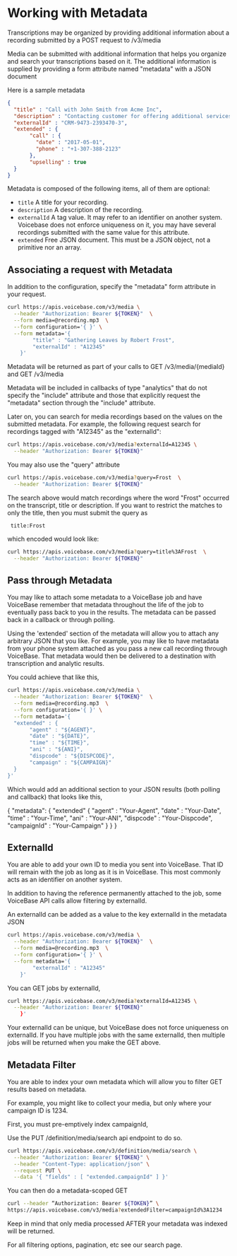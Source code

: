 # Working with Metadata

Transcriptions may be organized by providing additional information
about a recording submitted by a POST request to /v3/media

Media can be submitted with additional information that helps you organize and
search your transcriptions based on it. The additional information is
supplied by providing a form attribute named "metadata" with a JSON document

Here is a sample metadata

```json
{
  "title" : "Call with John Smith from Acme Inc",
  "description" : "Contacting customer for offering additional services",
  "externalId" : "CRM-9473-2393470-3",
  "extended" : {
       "call" : {
         "date" : "2017-05-01",
         "phone" : "+1-307-388-2123"
       },
       "upselling" : true
  }
}
```

Metadata is composed of the following items, all of them are optional:

- `title`  A title for your recording.
- `description` A description of the recording.
- `externalId` A tag value. It may refer to an identifier on another system. Voicebase does not enforce uniqueness on it, you may have several recordings submitted with the same value for this attribute.
- `extended` Free JSON document. This must be a JSON object, not a primitive nor an array.

## Associating a request with Metadata

In addition to the configuration, specify the "metadata" form attribute in your request.

```bash
curl https://apis.voicebase.com/v3/media \
  --header "Authorization: Bearer ${TOKEN}"  \
  --form media=@recording.mp3  \
  --form configuration='{ }' \
  --form metadata='{
        "title" : "Gathering Leaves by Robert Frost",
        "externalId" : "A12345"
    }'
```
Metadata will be returned as part of your calls to GET /v3/media/{mediaId} and
GET /v3/media

Metadata will be included in callbacks of type "analytics" that do not specify
the "include" attribute and those that explicitly request the "metadata" section
through the "include" attribute.

Later on, you can search for media recordings based on the values on the submitted
metadata. For example, the following request search for recordings tagged with "A12345"
as the "externalId":

```bash
curl https://apis.voicebase.com/v3/media?externalId=A12345 \
  --header "Authorization: Bearer ${TOKEN}"  
```
You may also use the "query" attribute
```bash
curl https://apis.voicebase.com/v3/media?query=Frost  \
  --header "Authorization: Bearer ${TOKEN}"
```
The search above would match recordings where the word "Frost" occurred on the
transcript, title or description. If you want to restrict the matches to only
the title, then you must submit the query as

     title:Frost

which encoded would look like:     
```bash
curl https://apis.voicebase.com/v3/media?query=title%3AFrost  \
  --header "Authorization: Bearer ${TOKEN}"
```

## Pass through Metadata

You may like to attach some metadata to a VoiceBase job and have VoiceBase remember that metadata throughout the life of the job to eventually pass back to you in the results. The metadata can be passed back in a callback or through polling.

Using the 'extended' section of the metadata will allow you to attach any arbitrary JSON that you like. For example, you may like to have metadata from your phone system attached as you pass a new call recording through VoiceBase. That metadata would then be delivered to a destination with transcription and analytic results.

You could achieve that like this,

```bash
curl https://apis.voicebase.com/v3/media \
  --header "Authorization: Bearer ${TOKEN}"  \
  --form media=@recording.mp3  \
  --form configuration='{ }' \
  --form metadata='{
  "extended" : {
       "agent" : "${AGENT}",
	   "date" : "${DATE}",
	   "time" : "${TIME}",
	   "ani" : "${ANI}",
	   "dispcode" : "${DISPCODE}",
	   "campaign" : "${CAMPAIGN}"
  }
}'
```

Which would add an additional section to your JSON results (both polling and callback) that looks like this,

{
    "metadata": {
		"extended" {
			"agent" : "Your-Agent",
			"date" : "Your-Date",
			"time" : "Your-Time",
			"ani" : "Your-ANI",
			"dispcode" : "Your-Dispcode",
			"campaignId" : "Your-Campaign"
		}
	}
}

## ExternalId

You are able to add your own ID to media you sent into VoiceBase. That ID will remain with the job as long as it is in VoiceBase. This most commonly acts as an identifier on another system.

In addition to having the reference permanently attached to the job, some VoiceBase API calls allow filtering by externalId.

An externalId can be added as a value to the key externalId in the metadata JSON

```bash
curl https://apis.voicebase.com/v3/media \
  --header "Authorization: Bearer ${TOKEN}"  \
  --form media=@recording.mp3  \
  --form configuration='{ }' \
  --form metadata='{
        "externalId" : "A12345"
    }'
```

You can GET jobs by externalId,

```bash
curl https://apis.voicebase.com/v3/media?externalId=A12345 \
  --header "Authorization: Bearer ${TOKEN}"
    }'
```

Your externalId can be unique, but VoiceBase does not force uniqueness on externalId. If you have multiple jobs with the same externalId, then multiple jobs will be returned when you make the GET above.

## Metadata Filter

You are able to index your own metadata which will allow you to filter GET results based on metadata.

For example, you might like to collect your media, but only where your campaign ID is 1234.

First, you must pre-emptively index campaignId, 

Use the PUT /definition/media/search api endpoint to do so.

```bash
curl https://apis.voicebase.com/v3/definition/media/search \
  --header "Authorization: Bearer ${TOKEN}" \
  --header "Content-Type: application/json" \
  --request PUT \
  --data '{ "fields" : [ "extended.campaignId" ] }'
```
  
You can then do a metadata-scoped GET

```bash
curl --header “Authorization: Bearer ${TOKEN}” \
https://apis.voicebase.com/v3/media?extendedFilter=campaignId%3A1234
```

Keep in mind that only media processed AFTER your metadata was indexed will be returned.

For all filtering options, pagination, etc see our search page.

